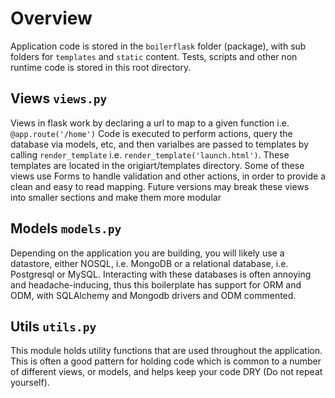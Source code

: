 Overview
============
Application code is stored in the `boilerflask` folder (package), with sub folders for `templates` and `static` content. Tests, scripts and other non runtime code is stored in this root directory.


Views `views.py`
------------
Views in flask work by declaring a url to map to a given function i.e. `@app.route('/home')`
Code is executed to perform actions, query the database via models, etc, and then varialbes are passed
to templates by calling `render_template` i.e. `render_template('launch.html')`. These templates are
located in the origiart/templates directory. Some of these views use Forms to handle validation and
other actions, in order to provide a clean and easy to read mapping. Future versions may break these
views into smaller sections and make them more modular



Models `models.py`
------------
Depending on the application you are building, you will likely use a datastore, either NOSQL, i.e. MongoDB
or a relational database, i.e. Postgresql or MySQL. Interacting with these databases is often
annoying and headache-inducing, thus this boilerplate has support for ORM and ODM, with
SQLAlchemy and Mongodb drivers and ODM commented.


Utils `utils.py`
------------
This module holds utility functions that are used throughout the application. This is often a
good pattern for holding code which is common to a number of different views, or models, and
helps keep your code DRY (Do not repeat yourself).